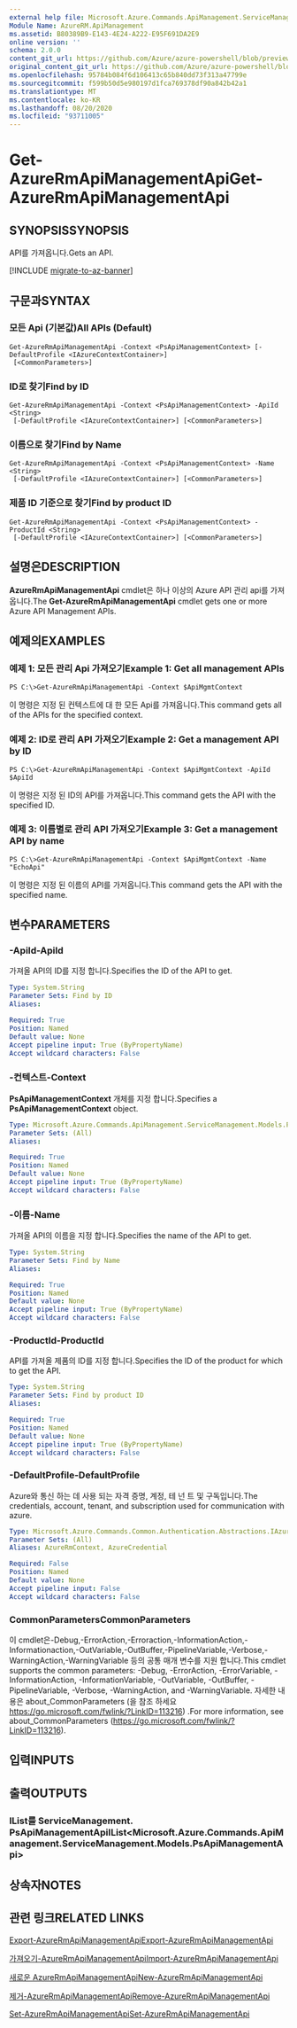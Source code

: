 ```yaml
---
external help file: Microsoft.Azure.Commands.ApiManagement.ServiceManagement.dll-Help.xml
Module Name: AzureRM.ApiManagement
ms.assetid: B80389B9-E143-4E24-A222-E95F691DA2E9
online version: ''
schema: 2.0.0
content_git_url: https://github.com/Azure/azure-powershell/blob/preview/src/ResourceManager/ApiManagement/Commands.ApiManagement/help/Get-AzureRmApiManagementApi.md
original_content_git_url: https://github.com/Azure/azure-powershell/blob/preview/src/ResourceManager/ApiManagement/Commands.ApiManagement/help/Get-AzureRmApiManagementApi.md
ms.openlocfilehash: 95784b084f6d106413c65b840dd73f313a47799e
ms.sourcegitcommit: f599b50d5e980197d1fca769378df90a842b42a1
ms.translationtype: MT
ms.contentlocale: ko-KR
ms.lasthandoff: 08/20/2020
ms.locfileid: "93711005"
---
```

# <span data-ttu-id="eeb25-101">Get-AzureRmApiManagementApi</span><span class="sxs-lookup"><span data-stu-id="eeb25-101">Get-AzureRmApiManagementApi</span></span>

## <span data-ttu-id="eeb25-102">SYNOPSIS</span><span class="sxs-lookup"><span data-stu-id="eeb25-102">SYNOPSIS</span></span>
<span data-ttu-id="eeb25-103">API를 가져옵니다.</span><span class="sxs-lookup"><span data-stu-id="eeb25-103">Gets an API.</span></span>

[!INCLUDE [migrate-to-az-banner](../../includes/migrate-to-az-banner.md)]

## <span data-ttu-id="eeb25-104">구문과</span><span class="sxs-lookup"><span data-stu-id="eeb25-104">SYNTAX</span></span>

### <span data-ttu-id="eeb25-105">모든 Api (기본값)</span><span class="sxs-lookup"><span data-stu-id="eeb25-105">All APIs (Default)</span></span>
```
Get-AzureRmApiManagementApi -Context <PsApiManagementContext> [-DefaultProfile <IAzureContextContainer>]
 [<CommonParameters>]
```

### <span data-ttu-id="eeb25-106">ID로 찾기</span><span class="sxs-lookup"><span data-stu-id="eeb25-106">Find by ID</span></span>
```
Get-AzureRmApiManagementApi -Context <PsApiManagementContext> -ApiId <String>
 [-DefaultProfile <IAzureContextContainer>] [<CommonParameters>]
```

### <span data-ttu-id="eeb25-107">이름으로 찾기</span><span class="sxs-lookup"><span data-stu-id="eeb25-107">Find by Name</span></span>
```
Get-AzureRmApiManagementApi -Context <PsApiManagementContext> -Name <String>
 [-DefaultProfile <IAzureContextContainer>] [<CommonParameters>]
```

### <span data-ttu-id="eeb25-108">제품 ID 기준으로 찾기</span><span class="sxs-lookup"><span data-stu-id="eeb25-108">Find by product ID</span></span>
```
Get-AzureRmApiManagementApi -Context <PsApiManagementContext> -ProductId <String>
 [-DefaultProfile <IAzureContextContainer>] [<CommonParameters>]
```

## <span data-ttu-id="eeb25-109">설명은</span><span class="sxs-lookup"><span data-stu-id="eeb25-109">DESCRIPTION</span></span>
<span data-ttu-id="eeb25-110">**AzureRmApiManagementApi** cmdlet은 하나 이상의 Azure API 관리 api를 가져옵니다.</span><span class="sxs-lookup"><span data-stu-id="eeb25-110">The **Get-AzureRmApiManagementApi** cmdlet gets one or more Azure API Management APIs.</span></span>

## <span data-ttu-id="eeb25-111">예제의</span><span class="sxs-lookup"><span data-stu-id="eeb25-111">EXAMPLES</span></span>

### <span data-ttu-id="eeb25-112">예제 1: 모든 관리 Api 가져오기</span><span class="sxs-lookup"><span data-stu-id="eeb25-112">Example 1: Get all management APIs</span></span>
```
PS C:\>Get-AzureRmApiManagementApi -Context $ApiMgmtContext
```

<span data-ttu-id="eeb25-113">이 명령은 지정 된 컨텍스트에 대 한 모든 Api를 가져옵니다.</span><span class="sxs-lookup"><span data-stu-id="eeb25-113">This command gets all of the APIs for the specified context.</span></span>

### <span data-ttu-id="eeb25-114">예제 2: ID로 관리 API 가져오기</span><span class="sxs-lookup"><span data-stu-id="eeb25-114">Example 2: Get a management API by ID</span></span>
```
PS C:\>Get-AzureRmApiManagementApi -Context $ApiMgmtContext -ApiId $ApiId
```

<span data-ttu-id="eeb25-115">이 명령은 지정 된 ID의 API를 가져옵니다.</span><span class="sxs-lookup"><span data-stu-id="eeb25-115">This command gets the API with the specified ID.</span></span>

### <span data-ttu-id="eeb25-116">예제 3: 이름별로 관리 API 가져오기</span><span class="sxs-lookup"><span data-stu-id="eeb25-116">Example 3: Get a management API by name</span></span>
```
PS C:\>Get-AzureRmApiManagementApi -Context $ApiMgmtContext -Name "EchoApi"
```

<span data-ttu-id="eeb25-117">이 명령은 지정 된 이름의 API를 가져옵니다.</span><span class="sxs-lookup"><span data-stu-id="eeb25-117">This command gets the API with the specified name.</span></span>

## <span data-ttu-id="eeb25-118">변수</span><span class="sxs-lookup"><span data-stu-id="eeb25-118">PARAMETERS</span></span>

### <span data-ttu-id="eeb25-119">-ApiId</span><span class="sxs-lookup"><span data-stu-id="eeb25-119">-ApiId</span></span>
<span data-ttu-id="eeb25-120">가져올 API의 ID를 지정 합니다.</span><span class="sxs-lookup"><span data-stu-id="eeb25-120">Specifies the ID of the API to get.</span></span>

```yaml
Type: System.String
Parameter Sets: Find by ID
Aliases: 

Required: True
Position: Named
Default value: None
Accept pipeline input: True (ByPropertyName)
Accept wildcard characters: False
```

### <span data-ttu-id="eeb25-121">-컨텍스트</span><span class="sxs-lookup"><span data-stu-id="eeb25-121">-Context</span></span>
<span data-ttu-id="eeb25-122">**PsApiManagementContext** 개체를 지정 합니다.</span><span class="sxs-lookup"><span data-stu-id="eeb25-122">Specifies a **PsApiManagementContext** object.</span></span>

```yaml
Type: Microsoft.Azure.Commands.ApiManagement.ServiceManagement.Models.PsApiManagementContext
Parameter Sets: (All)
Aliases: 

Required: True
Position: Named
Default value: None
Accept pipeline input: True (ByPropertyName)
Accept wildcard characters: False
```

### <span data-ttu-id="eeb25-123">-이름</span><span class="sxs-lookup"><span data-stu-id="eeb25-123">-Name</span></span>
<span data-ttu-id="eeb25-124">가져올 API의 이름을 지정 합니다.</span><span class="sxs-lookup"><span data-stu-id="eeb25-124">Specifies the name of the API to get.</span></span>

```yaml
Type: System.String
Parameter Sets: Find by Name
Aliases: 

Required: True
Position: Named
Default value: None
Accept pipeline input: True (ByPropertyName)
Accept wildcard characters: False
```

### <span data-ttu-id="eeb25-125">-ProductId</span><span class="sxs-lookup"><span data-stu-id="eeb25-125">-ProductId</span></span>
<span data-ttu-id="eeb25-126">API를 가져올 제품의 ID를 지정 합니다.</span><span class="sxs-lookup"><span data-stu-id="eeb25-126">Specifies the ID of the product for which to get the API.</span></span>

```yaml
Type: System.String
Parameter Sets: Find by product ID
Aliases: 

Required: True
Position: Named
Default value: None
Accept pipeline input: True (ByPropertyName)
Accept wildcard characters: False
```

### <span data-ttu-id="eeb25-127">-DefaultProfile</span><span class="sxs-lookup"><span data-stu-id="eeb25-127">-DefaultProfile</span></span>
<span data-ttu-id="eeb25-128">Azure와 통신 하는 데 사용 되는 자격 증명, 계정, 테 넌 트 및 구독입니다.</span><span class="sxs-lookup"><span data-stu-id="eeb25-128">The credentials, account, tenant, and subscription used for communication with azure.</span></span>

```yaml
Type: Microsoft.Azure.Commands.Common.Authentication.Abstractions.IAzureContextContainer
Parameter Sets: (All)
Aliases: AzureRmContext, AzureCredential

Required: False
Position: Named
Default value: None
Accept pipeline input: False
Accept wildcard characters: False
```

### <span data-ttu-id="eeb25-129">CommonParameters</span><span class="sxs-lookup"><span data-stu-id="eeb25-129">CommonParameters</span></span>
<span data-ttu-id="eeb25-130">이 cmdlet은-Debug,-ErrorAction,-Erroraction,-InformationAction,-Informationaction,-OutVariable,-OutBuffer,-PipelineVariable,-Verbose,-WarningAction,-WarningVariable 등의 공통 매개 변수를 지원 합니다.</span><span class="sxs-lookup"><span data-stu-id="eeb25-130">This cmdlet supports the common parameters: -Debug, -ErrorAction, -ErrorVariable, -InformationAction, -InformationVariable, -OutVariable, -OutBuffer, -PipelineVariable, -Verbose, -WarningAction, and -WarningVariable.</span></span> <span data-ttu-id="eeb25-131">자세한 내용은 about_CommonParameters (을 참조 하세요 https://go.microsoft.com/fwlink/?LinkID=113216) .</span><span class="sxs-lookup"><span data-stu-id="eeb25-131">For more information, see about_CommonParameters (https://go.microsoft.com/fwlink/?LinkID=113216).</span></span>

## <span data-ttu-id="eeb25-132">입력</span><span class="sxs-lookup"><span data-stu-id="eeb25-132">INPUTS</span></span>

## <span data-ttu-id="eeb25-133">출력</span><span class="sxs-lookup"><span data-stu-id="eeb25-133">OUTPUTS</span></span>

### <span data-ttu-id="eeb25-134">IList를<ApiManagement> ServiceManagement. PsApiManagementApi</span><span class="sxs-lookup"><span data-stu-id="eeb25-134">IList<Microsoft.Azure.Commands.ApiManagement.ServiceManagement.Models.PsApiManagementApi></span></span>

## <span data-ttu-id="eeb25-135">상속자</span><span class="sxs-lookup"><span data-stu-id="eeb25-135">NOTES</span></span>

## <span data-ttu-id="eeb25-136">관련 링크</span><span class="sxs-lookup"><span data-stu-id="eeb25-136">RELATED LINKS</span></span>

[<span data-ttu-id="eeb25-137">Export-AzureRmApiManagementApi</span><span class="sxs-lookup"><span data-stu-id="eeb25-137">Export-AzureRmApiManagementApi</span></span>](./Export-AzureRmApiManagementApi.md)

[<span data-ttu-id="eeb25-138">가져오기-AzureRmApiManagementApi</span><span class="sxs-lookup"><span data-stu-id="eeb25-138">Import-AzureRmApiManagementApi</span></span>](./Import-AzureRmApiManagementApi.md)

[<span data-ttu-id="eeb25-139">새로운 AzureRmApiManagementApi</span><span class="sxs-lookup"><span data-stu-id="eeb25-139">New-AzureRmApiManagementApi</span></span>](./New-AzureRmApiManagementApi.md)

[<span data-ttu-id="eeb25-140">제거-AzureRmApiManagementApi</span><span class="sxs-lookup"><span data-stu-id="eeb25-140">Remove-AzureRmApiManagementApi</span></span>](./Remove-AzureRmApiManagementApi.md)

[<span data-ttu-id="eeb25-141">Set-AzureRmApiManagementApi</span><span class="sxs-lookup"><span data-stu-id="eeb25-141">Set-AzureRmApiManagementApi</span></span>](./Set-AzureRmApiManagementApi.md)


